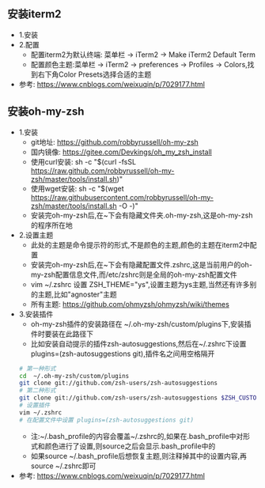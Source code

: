
## 安装iterm2
  - 1.安装 
  - 2.配置
    - 配置iterm2为默认终端: 菜单栏 -> iTerm2 -> Make iTerm2 Default Term
    - 配置颜色主题:菜单栏 -> iTerm2 -> preferences -> Profiles -> Colors,找到右下角Color Presets选择合适的主题
  - 参考: https://www.cnblogs.com/weixuqin/p/7029177.html
  
## 安装oh-my-zsh
  - 1.安装
    - git地址: https://github.com/robbyrussell/oh-my-zsh
    - 国内镜像: https://gitee.com/Devkings/oh_my_zsh_install
    - 使用curl安装: sh -c "$(curl -fsSL https://raw.github.com/robbyrussell/oh-my-zsh/master/tools/install.sh)"
    - 使用wget安装: sh -c "$(wget https://raw.githubusercontent.com/robbyrussell/oh-my-zsh/master/tools/install.sh -O -)"
    - 安装完oh-my-zsh后,在~下会有隐藏文件夹.oh-my-zsh,这是oh-my-zsh的程序所在地
  - 2.设置主题
    - 此处的主题是命令提示符的形式,不是颜色的主题,颜色的主题在iterm2中配置
    - 安装完oh-my-zsh后,在~下会有隐藏配置文件.zshrc,这是当前用户的oh-my-zsh配置信息文件,而/etc/zshrc则是全局的oh-my-zsh配置文件
    - vim ~/.zshrc 设置 ZSH_THEME="ys",设置主题为ys主题,当然还有许多别的主题,比如"agnoster"主题
    - 所有主题: https://github.com/ohmyzsh/ohmyzsh/wiki/themes
  - 3.安装插件
    - oh-my-zsh插件的安装路径在 ~/.oh-my-zsh/custom/plugins下,安装插件时要装在此路径下
    - 比如安装自动提示的插件zsh-autosuggestions,然后在~/.zshrc下设置plugins=(zsh-autosuggestions git),插件名之间用空格隔开
    ```sh
    # 第一种形式
    cd  ~/.oh-my-zsh/custom/plugins
    git clone git://github.com/zsh-users/zsh-autosuggestions
    # 第二种形式   	
    git clone git://github.com/zsh-users/zsh-autosuggestions $ZSH_CUSTOM/plugins/zsh-autosuggestions
    # 设置插件
    vim ~/.zshrc
    # 在配置文件中设置 plugins=(zsh-autosuggestions git)
    ```   
    - 注:~/.bash_profile的内容会覆盖~/.zshrc的,如果在.bash_profile中对形式和颜色进行了设置,则source之后会显示.bash_profile中的
    - 如果source ~/.bash_profile后想恢复主题,则注释掉其中的设置内容,再source ~/.zshrc即可
  - 参考: https://www.cnblogs.com/weixuqin/p/7029177.html
